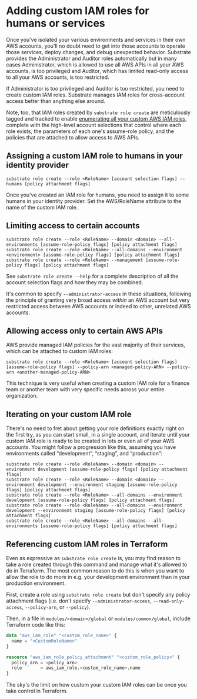 # Adding custom IAM roles for humans or services

Once you've isolated your various environments and services in their own AWS accounts, you'll no doubt need to get into those accounts to operate those services, deploy changes, and debug unexpected behavior. Substrate provides the Administrator and Auditor roles automatically but in many cases Administrator, which is allowed to use all AWS APIs in all your AWS accounts, is too privileged and Auditor, which has limited read-only access to all your AWS accounts, is too restricted.

If Administrator is too privileged and Auditor is too restricted, you need to create custom IAM roles. Substrate manages IAM roles for cross-account access better than anything else around.

Note, too, that IAM roles created by `substrate role create` are meticulously tagged and tracked to enable [enumerating all your custom AWS IAM roles](../access/enumerating-all-your-aws-iam-roles.md), complete with the high-level account selections that control where each role exists, the parameters of each one's assume-role policy, and the policies that are attached to allow access to AWS APIs.

## Assigning a custom IAM role to humans in your identity provider

```shell-session
substrate role create --role <RoleName> [account selection flags] --humans [policy attachment flags]
```

Once you've created an IAM role for humans, you need to assign it to some humans in your identity provider. Set the AWS/RoleName attribute to the name of the custom IAM role.

## Limiting access to certain accounts

```shell-session
substrate role create --role <RoleName> --domain <domain> --all-environments [assume-role-policy flags] [policy attachment flags]
substrate role create --role <RoleName> --all-domains --environment <environment> [assume-role-policy flags] [policy attachment flags]
substrate role create --role <RoleName> --management [assume-role-policy flags] [policy attachment flags]
```

See `substrate role create --help` for a complete description of all the account selection flags and how they may be combined.

It's common to specify `--administrator-access` in these situations, following the principle of granting very broad access _within_ an AWS account but very restricted access between AWS accounts or indeed to other, unrelated AWS accounts.

## Allowing access only to certain AWS APIs

AWS provide managed IAM policies for the vast majority of their services, which can be attached to custom IAM roles:

```shell-session
substrate role create --role <RoleName> [account selection flags] [assume-role-policy flags] --policy-arn <managed-policy-ARN> --policy-arn <another-managed-policy-ARN>
```

This technique is very useful when creating a custom IAM role for a finance team or another team with very specific needs across your entire organization.

## Iterating on your custom IAM role

There's no need to fret about getting your role definitions exactly right on the first try, as you can start small, in a single account, and iterate until your custom IAM role is ready to be created in lots or even all of your AWS accounts. You might follow a progression like this, assuming you have environments called “development”, “staging”, and “production”:

```shell-session
substrate role create --role <RoleName> --domain <domain> --environment development [assume-role-policy flags] [policy attachment flags]
substrate role create --role <RoleName> --domain <domain> --environment development --environment staging [assume-role-policy flags] [policy attachment flags]
substrate role create --role <RoleName> --all-domains --environment development [assume-role-policy flags] [policy attachment flags]
substrate role create --role <RoleName> --all-domains --environment development --environment staging [assume-role-policy flags] [policy attachment flags]
substrate role create --role <RoleName> --all-domains --all-environments [assume-role-policy flags] [policy attachment flags]
```

## Referencing custom IAM roles in Terraform

Even as expressive as `substrate role create` is, you may find reason to take a role created through this command and manage what it's allowed to do in Terraform. The most common reason to do this is when you want to allow the role to do more in e.g. your development environment than in your production environment.

First, create a role using `substrate role create` but don't specify any policy attachment flags (i.e. don't specify `--administrator-access`, `--read-only-access`, `--policy-arn`, or `--policy`).

Then, in a file in `modules/<domain>/global` or `modules/common/global`, include Terraform code like this:

```terraform
data "aws_iam_role" "<custom_role_name>" {
  name = "<CustomRoleName>"
}

resource "aws_iam_role_policy_attachment" "<custom_role_policy>" {
  policy_arn = <policy_arn>
  role       = aws_iam_role.<custom_role_name>.name
}
```

The sky's the limit on how custom your custom IAM roles can be once you take control in Terraform.
